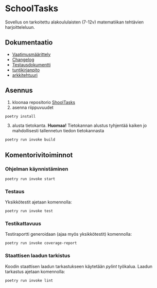 # SchoolTasks

Sovellus on tarkoitettu alakoululaisten (7-12v) matematiikan tehtävien harjoitteleluun. 

## Dokumentaatio
- [Vaatimusmäärittely](https://github.com/miahro/ot-harjoitustyo/blob/master/schooltasks/dokumentaatio/vaatimusmaarittely.md)
- [Changelog](https://github.com/miahro/ot-harjoitustyo/blob/master/schooltasks/dokumentaatio/changelog.md)
- [Testausdokumentti](https://github.com/miahro/ot-harjoitustyo/blob/master/schooltasks/dokumentaatio/testaus.md)
- [tuntikirjanpito](https://github.com/miahro/ot-harjoitustyo/blob/master/schooltasks/dokumentaatio/tuntikirjanpito.md)
- [arkkitehtuuri](https://github.com/miahro/ot-harjoitustyo/blob/master/schooltasks/dokumentaatio/arkkitehtuuri.md)


## Asennus
1. kloonaa repositorio [ShoolTasks](https://github.com/miahro/ot-harjoitustyo)
2. asenna riippuvuudet 
```bash
poetry install
```
3. alusta tietokanta. **Huomaa!** Tietokannan alustus tyhjentää kaiken jo mahdollisesti tallennetun tiedon tietokannasta
```bash
poetry run invoke build
``` 

## Komentorivitoiminnot


### Ohjelman käynnistäminen

```bash
poetry run invoke start
```

### Testaus
Yksikkötestit ajetaan komennolla:
```bash
poetry run invoke test
```

### Testikattavuus
Testiraportti generoidaan (ajaa myös yksikkötestit) komennolla:

```bash
poetry run invoke coverage-report
```


### Staattisen laadun tarkistus
Koodin staattisen laadun tarkastukseen käytetään *pylint* työkalua. Laadun tarkastus ajetaan komennolla:
```bash
poetry run invoke lint
```
